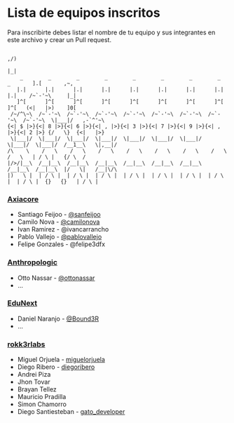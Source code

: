 # Lista de equipos inscritos

Para inscribirte debes listar el nombre de tu equipo y sus integrantes en este archivo y crear un Pull request.


                                                                                        ,/)
                                                                                        |_|
        _        _        _        _        _        _        _        _        _       ].[       ,~,
       |.|      |.|      |.|      |.|      |.|      |.|      |.|      |.|      |.|    /~`-'~\     |_|
       ]^[      ]^[      ]^[      ]^[      ]^[      ]^[      ]^[      ]^[      ]^[   (<|   |>)    ]0[
     /~/^\~\  /~`-'~\  /~`-'~\  /~`-'~\  /~`-'~\  /~`-'~\  /~`-'~\  /~`-'~\  /~`-'~\  \|___|/   ,-`^'~\
    {<| $ |>}{<| 8 |>}{<| 6 |>}{<| , |>}{<| 3 |>}{<| 7 |>}{<| 9 |>}{<| , |>}{<| 2 |>} {/   \}  {<|   |>}
     \|___|/  \|___|/  \|___|/  \|___|/  \|___|/  \|___|/  \|___|/  \|___|/  \|___|/  /__1__\   \|,__|/
    /\    \    /   \    /   \    /   \    /   \    /   \    /   \    /   \    /   \   | / \ |   {/ \  /
    |/>/|__\  /__|__\  /__|__\  /__|__\  /__|__\  /__|__\  /__|__\  /__|__\  /__|__\  |/   \|   /__|\/\
    |)   \ |  | / \ |  | / \ |  | / \ |  | / \ |  | / \ |  | / \ |  | / \ |  | / \ |  {}   {}   | / \ |
   
 


### [Axiacore](http://axiacore.com)

* Santiago Feijoo - [@sanfeijoo](https://twitter.com/sanfeijoo)
* Camilo Nova - [@camilonova](https://twitter.com/camilonova)
* Ivan Ramirez - @ivancarrancho
* Pablo Vallejo - [@pablovallejo](https://github.com/pablovallejo)
* Felipe Gonzales - @felipe3dfx


### [Anthropologic](http://anthropologic.co/)

* Otto Nassar - [@ottonassar](https://twitter.com/ottonassar)
* ...


### [EduNext](https://www.edunext.co/)

* Daniel Naranjo - [@Bound3R](https://github.com/Bound3R)
* ...


### [rokk3rlabs](http://www.rokk3rlabs.com/)

* Miguel Orjuela - [miguelorjuela](https://github.com/miguelorjuela)
* Diego Ribero - [diegoribero](https://github.com/diegoribero)
* Andrei Piza
* Jhon Tovar
* Brayan Tellez
* Mauricio Pradilla
* Simon Chamorro
* Diego Santiesteban - [gato_developer](https://twitter.com/gato_developer)

